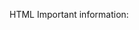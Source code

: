 HTML Important information:

  <!--  Elements
    1- html
    2- head
    3- meta
    4- title
    5- body
-->

  <!-- Tags
    1- <html>
    2- <head>
    3- <meta>
    4- <title>
    5- <body>
 -->

  <!-- Opening and Closing tags
    1- <html></html>
    2- <head></head>
    3- <title></title>
    4- <body></body>
-->

<!--  Self Closing tags
  1- <meta>
  2- <link>
  3- <hr>
  4- <br>
  5- <img>
  6- <input>
  7- <source>
  8- <embed>
  9- <param>
  10- <wbr>
-->
